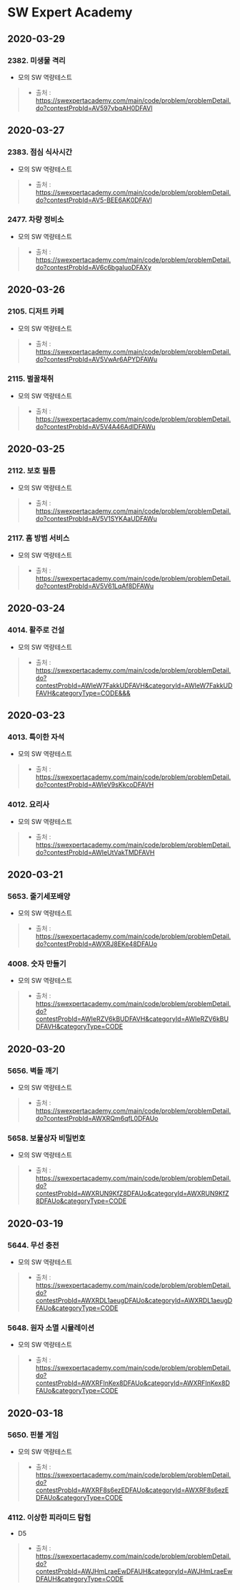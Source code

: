 # SW Expert Academy

## 2020-03-29
### 2382. 미생물 격리
* 모의 SW 역량테스트
> * 출처 : https://swexpertacademy.com/main/code/problem/problemDetail.do?contestProbId=AV597vbqAH0DFAVl


## 2020-03-27
### 2383. 점심 식사시간
* 모의 SW 역량테스트
> * 출처 : https://swexpertacademy.com/main/code/problem/problemDetail.do?contestProbId=AV5-BEE6AK0DFAVl

### 2477. 차량 정비소
* 모의 SW 역량테스트
> * 출처 : https://swexpertacademy.com/main/code/problem/problemDetail.do?contestProbId=AV6c6bgaIuoDFAXy


## 2020-03-26
### 2105. 디저트 카페
* 모의 SW 역량테스트
> * 출처 : https://swexpertacademy.com/main/code/problem/problemDetail.do?contestProbId=AV5VwAr6APYDFAWu

### 2115. 벌꿀채취
* 모의 SW 역량테스트
> * 출처 : https://swexpertacademy.com/main/code/problem/problemDetail.do?contestProbId=AV5V4A46AdIDFAWu


## 2020-03-25
### 2112. 보호 필름
* 모의 SW 역량테스트
> * 출처 : https://swexpertacademy.com/main/code/problem/problemDetail.do?contestProbId=AV5V1SYKAaUDFAWu

### 2117. 홈 방범 서비스
* 모의 SW 역량테스트
> * 출처 : https://swexpertacademy.com/main/code/problem/problemDetail.do?contestProbId=AV5V61LqAf8DFAWu


## 2020-03-24
### 4014. 활주로 건설
* 모의 SW 역량테스트
> * 출처 : https://swexpertacademy.com/main/code/problem/problemDetail.do?contestProbId=AWIeW7FakkUDFAVH&categoryId=AWIeW7FakkUDFAVH&categoryType=CODE&&&


## 2020-03-23
### 4013. 특이한 자석
* 모의 SW 역량테스트
> * 출처 : https://swexpertacademy.com/main/code/problem/problemDetail.do?contestProbId=AWIeV9sKkcoDFAVH

### 4012. 요리사
* 모의 SW 역량테스트
> * 출처 : https://swexpertacademy.com/main/code/problem/problemDetail.do?contestProbId=AWIeUtVakTMDFAVH


## 2020-03-21
### 5653. 줄기세포배양
* 모의 SW 역량테스트
> * 출처 : https://swexpertacademy.com/main/code/problem/problemDetail.do?contestProbId=AWXRJ8EKe48DFAUo

### 4008. 숫자 만들기
* 모의 SW 역량테스트
> * 출처 : https://swexpertacademy.com/main/code/problem/problemDetail.do?contestProbId=AWIeRZV6kBUDFAVH&categoryId=AWIeRZV6kBUDFAVH&categoryType=CODE


## 2020-03-20
### 5656. 벽돌 깨기
* 모의 SW 역량테스트
> * 출처 : https://swexpertacademy.com/main/code/problem/problemDetail.do?contestProbId=AWXRQm6qfL0DFAUo	

### 5658. 보물상자 비밀번호
* 모의 SW 역량테스트
> * 출처 : https://swexpertacademy.com/main/code/problem/problemDetail.do?contestProbId=AWXRUN9KfZ8DFAUo&categoryId=AWXRUN9KfZ8DFAUo&categoryType=CODE


## 2020-03-19
### 5644. 무선 충전
* 모의 SW 역량테스트
> * 출처 : https://swexpertacademy.com/main/code/problem/problemDetail.do?contestProbId=AWXRDL1aeugDFAUo&categoryId=AWXRDL1aeugDFAUo&categoryType=CODE

### 5648. 원자 소멸 시뮬레이션
* 모의 SW 역량테스트
> * 출처 : https://swexpertacademy.com/main/code/problem/problemDetail.do?contestProbId=AWXRFInKex8DFAUo&categoryId=AWXRFInKex8DFAUo&categoryType=CODE


## 2020-03-18
### 5650. 핀볼 게임
* 모의 SW 역량테스트
> * 출처 : https://swexpertacademy.com/main/code/problem/problemDetail.do?contestProbId=AWXRF8s6ezEDFAUo&categoryId=AWXRF8s6ezEDFAUo&categoryType=CODE

### 4112. 이상한 피라미드 탐험
* D5
> * 출처 : https://swexpertacademy.com/main/code/problem/problemDetail.do?contestProbId=AWJHmLraeEwDFAUH&categoryId=AWJHmLraeEwDFAUH&categoryType=CODE